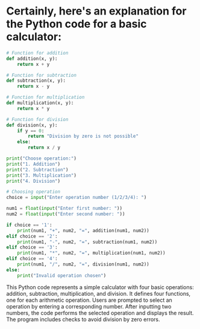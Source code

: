 # Certainly, here's an explanation for the Python code for a basic calculator:

```python
# Function for addition
def addition(x, y):
    return x + y

# Function for subtraction
def subtraction(x, y):
    return x - y

# Function for multiplication
def multiplication(x, y):
    return x * y

# Function for division
def division(x, y):
    if y == 0:
        return "Division by zero is not possible"
    else:
        return x / y

print("Choose operation:")
print("1. Addition")
print("2. Subtraction")
print("3. Multiplication")
print("4. Division")

# Choosing operation
choice = input("Enter operation number (1/2/3/4): ")

num1 = float(input("Enter first number: "))
num2 = float(input("Enter second number: "))

if choice == '1':
    print(num1, "+", num2, "=", addition(num1, num2))
elif choice == '2':
    print(num1, "-", num2, "=", subtraction(num1, num2))
elif choice == '3':
    print(num1, "*", num2, "=", multiplication(num1, num2))
elif choice == '4':
    print(num1, "/", num2, "=", division(num1, num2))
else:
    print("Invalid operation chosen")
```

This Python code represents a simple calculator with four basic operations: addition, subtraction, multiplication, and division. It defines four functions, one for each arithmetic operation. Users are prompted to select an operation by entering a corresponding number. After inputting two numbers, the code performs the selected operation and displays the result. The program includes checks to avoid division by zero errors.
